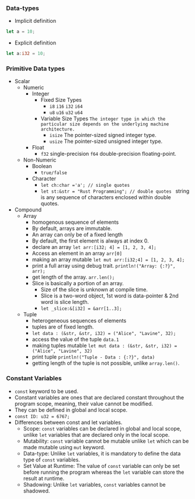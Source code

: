 ### Data-types
- Implicit definition
```rust
let a = 10;
```
- Explicit definition
```rust
let a:i32 = 10;
```
### Primitive Data types
 - Scalar
     - Numeric
        - Integer
            - Fixed Size Types
                - `i8` `i16` `i32` `i64`
                - `u8` `u16` `u32` `u64`
            - Variable Size Types `The integer type in which the particular size depends on the underlying machine architecture.`
                - `isize` The pointer-sized signed integer type.
                - `usize` The pointer-sized unsigned integer type.
        - Float 
            - `f32` single-precision `f64` double-precision floating-point.
     - Non-Numeric
        - Boolean
            - `true/false`
        - Character
            - `let ch:char ='a'; // single quotes `
            - `let st:&str = "Rust Programming"; // double quotes ` string is any sequence of characters enclosed within double quotes. 
 - Compound
    - Array
        - homogenous sequence of elements
        - By default, arrays are immutable.
        - An array can only be of a fixed length
        - By default, the first element is always at index 0.
        - declare an array ` let arr:[i32; 4] = [1, 2, 3, 4]; `
        - Access an element in an array ` arr[0] `
        - making an array mutable ` let mut arr:[i32;4] = [1, 2, 3, 4]; `
        - print a full array using debug trait. ` println!("Array: {:?}", arr); `
        - get length of the array. ` arr.len(); `
        - Slice is basically a portion of an array.
            - Size of the slice is unknown at compile time.
            - Slice is a two-word object, 1st word is data-pointer & 2nd word is slice length.
            - `let _slice:&[i32] = &arr[1..3];`  
    - Tuple
        - heterogeneous sequences of elements
        - tuples are of fixed length.
        - `let data : (&str, &str, i32) = ("Alice", "Lavine", 32);`
        - access the value of the tuple `data.1`
        - making tuples mutable `let mut data : (&str, &str, i32) = ("Alice", "Lavine", 32)`
        - print tuple `println!("Tuple - Data : {:?}", data)`
        - getting length of the tuple is not possible, unlike `array.len()`.
        

### Constant Variables
- `const` keyword to be used. 
- Constant variables are ones that are declared constant throughout the program scope, meaning, their value cannot be modified.
- They can be defined in global and local scope.
- `const ID: u32 = 6767;`
- Differences between const and let variables.
    - Scope: `const` variables can be declared in global and local scope, unlike `let` variables that are declared only in the local scope.
    - Mutability: `const` variable cannot be mutable unlike `let` which can be made mutable using `mut` keyword.
    - Data-type: Unlike `let` variables, it is mandatory to define the data type of `const` variables.
    - Set Value at Runtime: The value of `const` variable can only be set before running the program whereas the `let` variable can store the result at runtime.
    - Shadowing: Unlike `let` variables, `const` variables cannot be shadowed.
    
